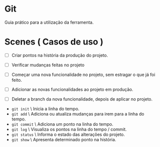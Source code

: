 # Git

Guia prático para a utilização da ferramenta.

# Scenes ( Casos de uso )

- [ ] Criar pontos na história da produção do projeto.
- [ ] Verificar mudanças feitas no projeto

- [ ] Começar uma nova funcionalidade no projeto, sem estragar o que já foi feito.
- [ ] Adicionar as novas funcionalidades ao projeto em produção.
- [ ] Deletar a branch da nova funcionalidade, depois de aplicar no projeto.

- `git init` \\ Inicia a linha do tempo.
- `git add` \\ Adiciona ou atualiza mudanças para irem para a linha do tempo.
- `git commit` \\ Adiciona um ponto na linha do tempo.
- `git log` \\ Visualiza os pontos na linha do tempo / commit.
- `git status` \\ Informa o estado das alterações do projeto.
- `git show` \\ Apresenta determinado ponto na história.
